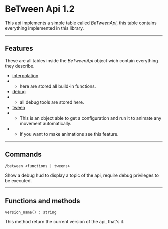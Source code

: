 
# BeTween Api 1.2

This api implements a simple table called *BeTweenApi*, this table contains everything implemented in this library.

______


## Features

These are all tables inside the *BeTweenApi* object wich contain everything they describe.

- [interpolation](interpolation.md)
- - here are stored all build-in functions.
- [debug](debug.md)
- - all debug tools are stored here.
- [tween](tween.md)
- - This is an object able to get a configuration and run it to animate any movement automatically.
- - If you want to make animations see this feature.

______


## Commands

	/between <functions | tweens>

Show a debug hud to display a topic of the api, require debug privileges to be executed.


______


## Functions and methods

	version_name() : string

This method return the current version of the api, that's it.

